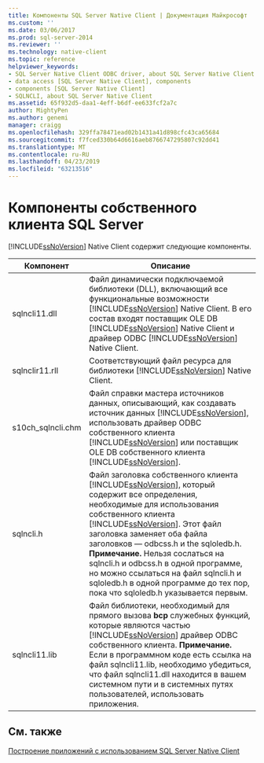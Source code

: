 ```yaml
---
title: Компоненты SQL Server Native Client | Документация Майкрософт
ms.custom: ''
ms.date: 03/06/2017
ms.prod: sql-server-2014
ms.reviewer: ''
ms.technology: native-client
ms.topic: reference
helpviewer_keywords:
- SQL Server Native Client ODBC driver, about SQL Server Native Client ODBC driver
- data access [SQL Server Native Client], components
- components [SQL Server Native Client]
- SQLNCLI, about SQL Server Native Client
ms.assetid: 65f932d5-daa1-4eff-b6df-ee633fcf2a7c
author: MightyPen
ms.author: genemi
manager: craigg
ms.openlocfilehash: 329ffa78471ead02b1431a41d898cfc43ca65684
ms.sourcegitcommit: f7fced330b64d6616aeb8766747295807c92dd41
ms.translationtype: MT
ms.contentlocale: ru-RU
ms.lasthandoff: 04/23/2019
ms.locfileid: "63213516"
---
```

# <a name="components-of-sql-server-native-client"></a>Компоненты собственного клиента SQL Server
  [!INCLUDE[ssNoVersion](../../../includes/ssnoversion-md.md)] Native Client содержит следующие компоненты.  
  
|Компонент|Описание|  
|---------------|-----------------|  
|sqlncli11.dll|Файл динамически подключаемой библиотеки (DLL), включающий все функциональные возможности [!INCLUDE[ssNoVersion](../../../includes/ssnoversion-md.md)] Native Client. В его состав входят поставщик OLE DB [!INCLUDE[ssNoVersion](../../../includes/ssnoversion-md.md)] Native Client и драйвер ODBC [!INCLUDE[ssNoVersion](../../../includes/ssnoversion-md.md)] Native Client.|  
|sqlnclir11.rll|Соответствующий файл ресурса для библиотеки [!INCLUDE[ssNoVersion](../../../includes/ssnoversion-md.md)] Native Client.|  
|s10ch_sqlncli.chm|Файл справки мастера источников данных, описывающий, как создавать источник данных [!INCLUDE[ssNoVersion](../../../includes/ssnoversion-md.md)], использовать драйвер ODBC собственного клиента [!INCLUDE[ssNoVersion](../../../includes/ssnoversion-md.md)] или поставщик OLE DB собственного клиента [!INCLUDE[ssNoVersion](../../../includes/ssnoversion-md.md)].|  
|sqlncli.h|Файл заголовка собственного клиента [!INCLUDE[ssNoVersion](../../../includes/ssnoversion-md.md)], который содержит все определения, необходимые для использования собственного клиента [!INCLUDE[ssNoVersion](../../../includes/ssnoversion-md.md)]. Этот файл заголовка заменяет оба файла заголовков — odbcss.h и the sqloledb.h. **Примечание.**  Нельзя сослаться на sqlncli.h и odbcss.h в одной программе, но можно ссылаться на файл sqlncli.h и sqloledb.h в одной программе до тех пор, пока что sqloledb.h указывается первым.|  
|sqlncli11.lib|Файл библиотеки, необходимый для прямого вызова **bcp** служебных функций, которые являются частью [!INCLUDE[ssNoVersion](../../../includes/ssnoversion-md.md)] драйвер ODBC собственного клиента. **Примечание.**  Если в программном коде есть ссылка на файл sqlncli11.lib, необходимо убедиться, что файл sqlncli11.dll находится в вашем системном пути и в системных путях пользователей, использовать приложения.|  
  
## <a name="see-also"></a>См. также  
 [Построение приложений с использованием SQL Server Native Client](building-applications-with-sql-server-native-client.md)  
  
  
